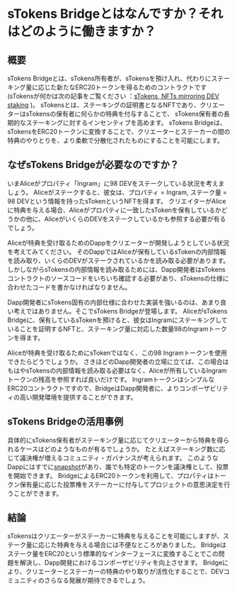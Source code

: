 # sTokens Bridgeとはなんですか？それはどのように働きますか？

## 概要
sTokens Bridgeとは、sTokens所有者が、sTokensを預け入れ、代わりにステーキング量に応じた新たなERC20トークンを得るためのコントラクトです
(sTokensが何かは次の記事をご覧ください
：[sTokens, NFTs mirroring DEV staking](https://medium.com/devprtcl/stokens-nfts-mirroring-dev-staking-b41f93d0f8a6)
)。
sTokensとは、ステーキングの証明書となるNFTであり、クリエーターはsTokensの保有者に何らかの特典を付与することで、
sTokens保有者の長期的なステーキングに対するインセンティブを高めます。
sTokens Bridgeは、sTokensをERC20トークンに変換することで、クリエーターとステーカーの間の特典のやりとりを、より柔軟で分散化されたものにすることを可能にします。

## なぜsTokens Bridgeが必要なのですか？
いまAliceがプロパティ「Ingram」に98 DEVをステークしている状況を考えましょう。
Aliceがステークすると、彼女は、プロパティ = Ingram, ステーク量 = 98 DEVという情報を持ったsTokenというNFTを得ます。
クリエイターがAliceに特典を与える場合、Aliceがプロパティに一致したsTokenを保有しているかどうかの他に、AliceがいくらのDEVをステークしているかも参照する必要が有るでしょう。

Aliceが特典を受け取るためのDappをクリエーターが開発しようとしている状況を考えてみてください。
そのDappではAliceが保有しているsTokenの内部情報を読み取り、いくらのDEVがステークされているかを読み取る必要があります。
しかしながらsTokensの内部情報を読み取るためには、Dapp開発者はsTokensコントラクトのソースコードをいちいち確認する必要があり、sTokensの仕様に合わせたコードを書かなければなりません。

Dapp開発者にsTokens固有の内部仕様に合わせた実装を強いるのは、あまり良い考えではありません。そこでsTokens Bridgeが登場します。
AliceがsTokens Bridgeに、保有しているsTokenを預けると、彼女はIngramにステーキングしていることを証明するNFTと、ステーキング量に対応した数量98のIngramトークンを得ます。

Aliceが特典を受け取るためにsTokenではなく、この98 Ingramトークンを使用できたらどうでしょうか。
さきほどのDapp開発者の立場に立てば、この場合はもはやsTokensの内部情報を読み取る必要はなく、Aliceが所有しているIngramトークンの残高を参照すれば良いだけです。
IngramトークンはシンプルなERC20コントラクトですので、BridgeはDapp開発者に、よりコンポーザビリティの高い開発環境を提供することができます。

## sTokens Bridgeの活用事例
具体的にsTokens保有者がステーキング量に応じてクリエーターから特典を得られるケースはどのようなものが有るでしょうか。
たとえばステーキング数に応じて議決権が増えるコミュニティ・ガバナンスが考えられます。
このようなDappにはすでに[snapshot](snapshot.org)があり、誰でも特定のトークンを議決権として、投票を開始できます。
BridgeによるERC20トークンを利用して、プロパティはトークン保有量に応じた投票権をステーカーに付与してプロジェクトの意思決定を行うことができます。

## 結論
sTokensはクリエーターがステーカーに特典を与えることを可能にしますが、ステーク量に応じた特典を与える場合には不便なところがありました。
Bridgeはステーク量をERC20という標準的なインターフェースに変換することでこの問題を解決し、Dapp開発におけるコンポーザビリティを向上させます。
Bridgeにより、クリエーターとステーカーの特典のやり取りが活性化することで、DEVコミュニティのさらなる発展が期待できるでしょう。